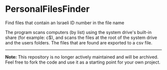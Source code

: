 # PersonalFilesFinder
Find files that contain an Israeli ID number in the file name

The program scans computers (by list) using the system drive's built-in share (for example: c$), and scans the files at the root of the system drive and the users folders.
The files that are found are exported to a csv file.

---
**Note:** This repository is no longer actively maintained and will be archived. Feel free to fork the code and use it as a starting point for your own project.
